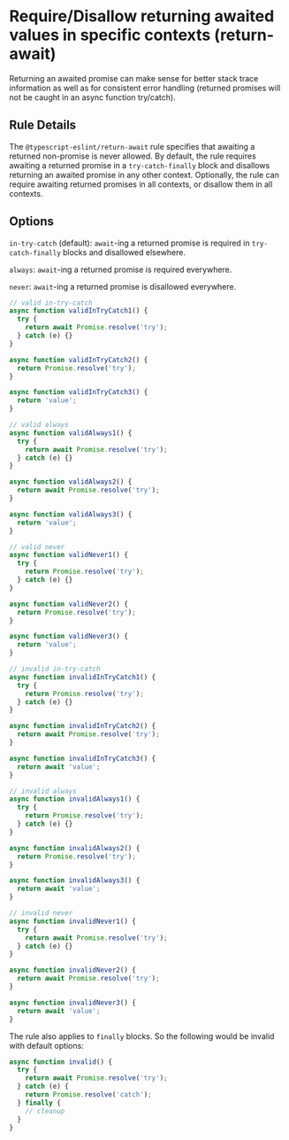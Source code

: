 # Require/Disallow returning awaited values in specific contexts (return-await)

Returning an awaited promise can make sense for better stack trace information as well as for consistent error handling (returned promises will not be caught in an async function try/catch).

## Rule Details

The `@typescript-eslint/return-await` rule specifies that awaiting a returned non-promise is never allowed. By default, the rule requires awaiting a returned promise in a `try-catch-finally` block and disallows returning an awaited promise in any other context. Optionally, the rule can require awaiting returned promises in all contexts, or disallow them in all contexts.

## Options

`in-try-catch` (default): `await`-ing a returned promise is required in `try-catch-finally` blocks and disallowed elsewhere.

`always`: `await`-ing a returned promise is required everywhere.

`never`: `await`-ing a returned promise is disallowed everywhere.

```typescript
// valid in-try-catch
async function validInTryCatch1() {
  try {
    return await Promise.resolve('try');
  } catch (e) {}
}

async function validInTryCatch2() {
  return Promise.resolve('try');
}

async function validInTryCatch3() {
  return 'value';
}

// valid always
async function validAlways1() {
  try {
    return await Promise.resolve('try');
  } catch (e) {}
}

async function validAlways2() {
  return await Promise.resolve('try');
}

async function validAlways3() {
  return 'value';
}

// valid never
async function validNever1() {
  try {
    return Promise.resolve('try');
  } catch (e) {}
}

async function validNever2() {
  return Promise.resolve('try');
}

async function validNever3() {
  return 'value';
}
```

```typescript
// invalid in-try-catch
async function invalidInTryCatch1() {
  try {
    return Promise.resolve('try');
  } catch (e) {}
}

async function invalidInTryCatch2() {
  return await Promise.resolve('try');
}

async function invalidInTryCatch3() {
  return await 'value';
}

// invalid always
async function invalidAlways1() {
  try {
    return Promise.resolve('try');
  } catch (e) {}
}

async function invalidAlways2() {
  return Promise.resolve('try');
}

async function invalidAlways3() {
  return await 'value';
}

// invalid never
async function invalidNever1() {
  try {
    return await Promise.resolve('try');
  } catch (e) {}
}

async function invalidNever2() {
  return await Promise.resolve('try');
}

async function invalidNever3() {
  return await 'value';
}
```

The rule also applies to `finally` blocks. So the following would be invalid with default options:

```typescript
async function invalid() {
  try {
    return await Promise.resolve('try');
  } catch (e) {
    return Promise.resolve('catch');
  } finally {
    // cleanup
  }
}
```
